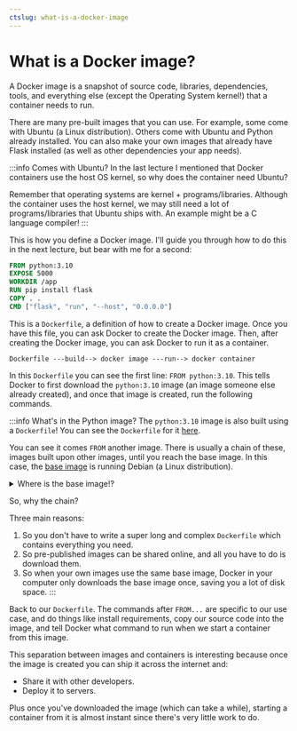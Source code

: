 ```yaml
---
ctslug: what-is-a-docker-image
---
```


# What is a Docker image?

A Docker image is a snapshot of source code, libraries, dependencies, tools, and everything else (except the Operating System kernel!) that a container needs to run.

There are many pre-built images that you can use. For example, some come with Ubuntu (a Linux distribution). Others come with Ubuntu and Python already installed. You can also make your own images that already have Flask installed (as well as other dependencies your app needs).

:::info Comes with Ubuntu?
In the last lecture I mentioned that Docker containers use the host OS kernel, so why does the container need Ubuntu?

Remember that operating systems are kernel + programs/libraries. Although the container uses the host kernel, we may still need a lot of programs/libraries that Ubuntu ships with. An example might be a C language compiler!
:::

This is how you define a Docker image. I'll guide you through how to do this in the next lecture, but bear with me for a second:

```dockerfile
FROM python:3.10
EXPOSE 5000
WORKDIR /app
RUN pip install flask
COPY . .
CMD ["flask", "run", "--host", "0.0.0.0"]
```

This is a `Dockerfile`, a definition of how to create a Docker image. Once you have this file, you can ask Docker to create the Docker image. Then, after creating the Docker image, you can ask Docker to run it as a container.

```
Dockerfile ---build--> docker image ---run--> docker container
```

In this `Dockerfile` you can see the first line: `FROM python:3.10`. This tells Docker to first download the `python:3.10` image (an image someone else already created), and once that image is created, run the following commands.

:::info What's in the Python image?
The `python:3.10` image is also built using a `Dockerfile`! You can see the `Dockerfile` for it [here](https://github.com/docker-library/python/blob/master/3.10/buster/Dockerfile).

You can see it comes `FROM` another image. There is usually a chain of these, images built upon other images, until you reach the base image. In this case, the [base image](https://github.com/docker-library/buildpack-deps/blob/master/debian/buster/Dockerfile) is running Debian (a Linux distribution).

<details> 
<summary>Where is the base image!?</summary> 
<div>
<div>

If you really want to go deep, you will be able to find...

- The [`python3.10:buster`](https://github.com/docker-library/python/blob/master/3.10/buster/Dockerfile) image builds on `buster-scm`
- [`buster-scm`](https://github.com/docker-library/buildpack-deps/blob/master/debian/buster/scm/Dockerfile) builds on `buster-curl`
- [`buster-curl`](https://github.com/docker-library/buildpack-deps/blob/master/debian/buster/curl/Dockerfile) builds on `debian:buster`
- [`debian:buster`](https://github.com/debuerreotype/docker-debian-artifacts/blob/6032f248d825fd35e8b37037b26dc332e4659c64/buster/Dockerfile) looks really weird!

Eventually, the base image has to physically include the files that make up the operating system. In that last image, that's the Debian OS files that the maintainers have deemed necessary for the `buster` image.

</div>
</div>
</details>

So, why the chain?

Three main reasons:

1. So you don't have to write a super long and complex `Dockerfile` which contains everything you need.
2. So pre-published images can be shared online, and all you have to do is download them.
3. So when your own images use the same base image, Docker in your computer only downloads the base image once, saving you a lot of disk space.
:::

Back to our `Dockerfile`. The commands after `FROM...` are specific to our use case, and do things like install requirements, copy our source code into the image, and tell Docker what command to run when we start a container from this image.

This separation between images and containers is interesting because once the image is created you can ship it across the internet and:

- Share it with other developers.
- Deploy it to servers.

Plus once you've downloaded the image (which can take a while), starting a container from it is almost instant since there's very little work to do.